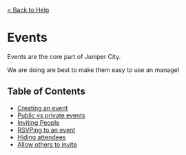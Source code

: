 [&lt; Back to Help](/help)

# Events

Events are the core part of Juniper City.

We are doing are best to make them easy to use an manage!

## Table of Contents

<div class="main-nav">

* [Creating an event](/help/creating-an-event)
* [Public vs private events](/help/public-v-private-events)
* [Inviting People](/help/inviting-people-to-event)
* [RSVPing to an event](/help/rsvping)
* [Hiding attendees](/help/hiding-event-attendees)
* [Allow others to invite](/help/allow-others-to-invite)

</div>
